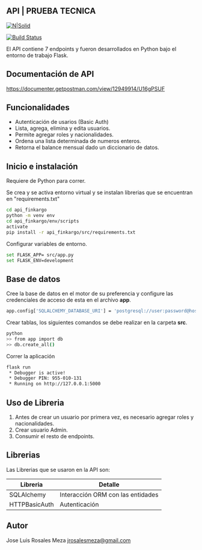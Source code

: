 ## API | PRUEBA TECNICA

[![N|Solid](https://finkargo.com/static/media/finkago-logo.66dcfc4b.svg)](https://nodesource.com/products/nsolid)

[![Build Status](https://travis-ci.org/joemccann/dillinger.svg?branch=master)](https://travis-ci.org/joemccann/dillinger)

El API contiene 7 endpoints y fueron desarrollados en Python bajo el entorno de trabajo Flask.

## Documentación de API
https://documenter.getpostman.com/view/12949914/U16gPSUF

## Funcionalidades

- Autenticación de usarios (Basic Auth)
- Lista, agrega, elimina y edita usuarios.
- Permite agregar roles y nacionalidades.
- Ordena una lista determinada de numeros enteros.
- Retorna el balance mensual dado un diccionario de datos.


## Inicio e instalación
Requiere de Python para correr.

Se crea y se activa entorno virtual y se instalan librerias que se encuentran en "requirements.txt"
```sh
cd api_finkargo
python -m venv env
cd api_finkargo/env/scripts
activate
pip install -r api_finkargo/src/requirements.txt
```
Configurar variables de entorno.
```sh
set FLASK_APP= src/app.py
set FLASK_ENV=development
```
## Base de datos
Cree la base de datos en el motor de su preferencia y configure las credenciales de acceso de esta en el archivo **app**.
```sh
app.config['SQLALCHEMY_DATABASE_URI'] = 'postgresql://user:password@host:port/nameBaseDatos'
```
Crear tablas, los siguientes comandos se debe realizar en la carpeta **src**.
```sh
python
>> from app import db
>> db.create_all()
```
Correr la aplicación
```sh
flask run
 * Debugger is active!
 * Debugger PIN: 955-010-131
 * Running on http://127.0.0.1:5000
```

## Uso de Libreria

1. Antes de crear un usuario por primera vez, es necesario agregar roles y nacionalidades.
2. Crear usuario Admin.
3. Consumir el resto de endpoints.

## Librerias

Las Librerias que se usaron en la API son:

| Libreria | Detalle |
| ------ | ------ |
| SQLAlchemy | Interacción ORM con las entidades |
| HTTPBasicAuth | Autenticación |

## Autor
Jose Luis Rosales Meza
jrosalesmeza@gmail.com

